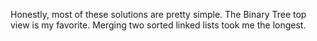 Honestly, most of these solutions are pretty simple. The Binary Tree top view is my favorite. Merging two sorted linked lists took me the longest.
